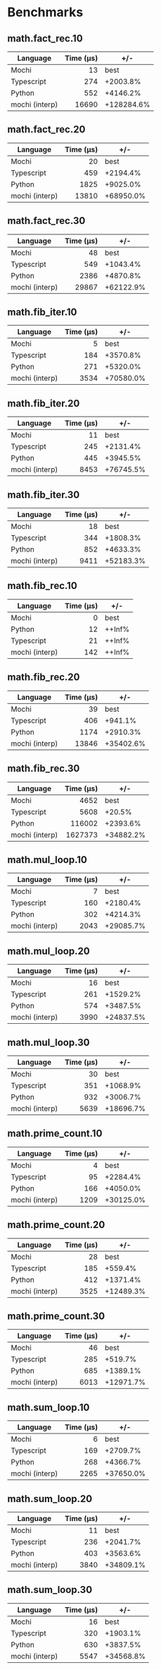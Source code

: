 # Benchmarks

## math.fact_rec.10
| Language | Time (µs) | +/- |
| --- | ---: | --- |
| Mochi | 13 | best |
| Typescript | 274 | +2003.8% |
| Python | 552 | +4146.2% |
| mochi (interp) | 16690 | +128284.6% |

## math.fact_rec.20
| Language | Time (µs) | +/- |
| --- | ---: | --- |
| Mochi | 20 | best |
| Typescript | 459 | +2194.4% |
| Python | 1825 | +9025.0% |
| mochi (interp) | 13810 | +68950.0% |

## math.fact_rec.30
| Language | Time (µs) | +/- |
| --- | ---: | --- |
| Mochi | 48 | best |
| Typescript | 549 | +1043.4% |
| Python | 2386 | +4870.8% |
| mochi (interp) | 29867 | +62122.9% |

## math.fib_iter.10
| Language | Time (µs) | +/- |
| --- | ---: | --- |
| Mochi | 5 | best |
| Typescript | 184 | +3570.8% |
| Python | 271 | +5320.0% |
| mochi (interp) | 3534 | +70580.0% |

## math.fib_iter.20
| Language | Time (µs) | +/- |
| --- | ---: | --- |
| Mochi | 11 | best |
| Typescript | 245 | +2131.4% |
| Python | 445 | +3945.5% |
| mochi (interp) | 8453 | +76745.5% |

## math.fib_iter.30
| Language | Time (µs) | +/- |
| --- | ---: | --- |
| Mochi | 18 | best |
| Typescript | 344 | +1808.3% |
| Python | 852 | +4633.3% |
| mochi (interp) | 9411 | +52183.3% |

## math.fib_rec.10
| Language | Time (µs) | +/- |
| --- | ---: | --- |
| Mochi | 0 | best |
| Python | 12 | ++Inf% |
| Typescript | 21 | ++Inf% |
| mochi (interp) | 142 | ++Inf% |

## math.fib_rec.20
| Language | Time (µs) | +/- |
| --- | ---: | --- |
| Mochi | 39 | best |
| Typescript | 406 | +941.1% |
| Python | 1174 | +2910.3% |
| mochi (interp) | 13846 | +35402.6% |

## math.fib_rec.30
| Language | Time (µs) | +/- |
| --- | ---: | --- |
| Mochi | 4652 | best |
| Typescript | 5608 | +20.5% |
| Python | 116002 | +2393.6% |
| mochi (interp) | 1627373 | +34882.2% |

## math.mul_loop.10
| Language | Time (µs) | +/- |
| --- | ---: | --- |
| Mochi | 7 | best |
| Typescript | 160 | +2180.4% |
| Python | 302 | +4214.3% |
| mochi (interp) | 2043 | +29085.7% |

## math.mul_loop.20
| Language | Time (µs) | +/- |
| --- | ---: | --- |
| Mochi | 16 | best |
| Typescript | 261 | +1529.2% |
| Python | 574 | +3487.5% |
| mochi (interp) | 3990 | +24837.5% |

## math.mul_loop.30
| Language | Time (µs) | +/- |
| --- | ---: | --- |
| Mochi | 30 | best |
| Typescript | 351 | +1068.9% |
| Python | 932 | +3006.7% |
| mochi (interp) | 5639 | +18696.7% |

## math.prime_count.10
| Language | Time (µs) | +/- |
| --- | ---: | --- |
| Mochi | 4 | best |
| Typescript | 95 | +2284.4% |
| Python | 166 | +4050.0% |
| mochi (interp) | 1209 | +30125.0% |

## math.prime_count.20
| Language | Time (µs) | +/- |
| --- | ---: | --- |
| Mochi | 28 | best |
| Typescript | 185 | +559.4% |
| Python | 412 | +1371.4% |
| mochi (interp) | 3525 | +12489.3% |

## math.prime_count.30
| Language | Time (µs) | +/- |
| --- | ---: | --- |
| Mochi | 46 | best |
| Typescript | 285 | +519.7% |
| Python | 685 | +1389.1% |
| mochi (interp) | 6013 | +12971.7% |

## math.sum_loop.10
| Language | Time (µs) | +/- |
| --- | ---: | --- |
| Mochi | 6 | best |
| Typescript | 169 | +2709.7% |
| Python | 268 | +4366.7% |
| mochi (interp) | 2265 | +37650.0% |

## math.sum_loop.20
| Language | Time (µs) | +/- |
| --- | ---: | --- |
| Mochi | 11 | best |
| Typescript | 236 | +2041.7% |
| Python | 403 | +3563.6% |
| mochi (interp) | 3840 | +34809.1% |

## math.sum_loop.30
| Language | Time (µs) | +/- |
| --- | ---: | --- |
| Mochi | 16 | best |
| Typescript | 320 | +1903.1% |
| Python | 630 | +3837.5% |
| mochi (interp) | 5547 | +34568.8% |

